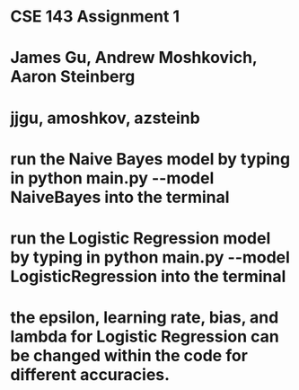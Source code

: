 # CSE 143 Assignment 1
# James Gu, Andrew Moshkovich, Aaron Steinberg
# jjgu, amoshkov, azsteinb
# run the Naive Bayes model by typing in python main.py --model NaiveBayes into the terminal
# run the Logistic Regression model by typing in python main.py --model LogisticRegression into the terminal
# the epsilon, learning rate, bias, and lambda for Logistic Regression can be changed within the code for different accuracies.